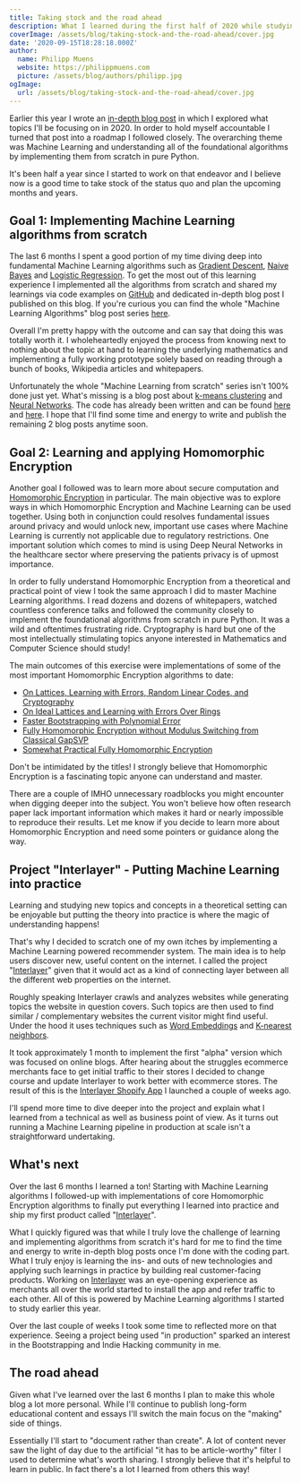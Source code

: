 ```yaml
---
title: Taking stock and the road ahead
description: What I learned during the first half of 2020 while studying Machine Learning and Homomorphic Encryption.
coverImage: /assets/blog/taking-stock-and-the-road-ahead/cover.jpg
date: '2020-09-15T18:28:18.000Z'
author:
  name: Philipp Muens
  website: https://philippmuens.com
  picture: /assets/blog/authors/philipp.jpg
ogImage:
  url: /assets/blog/taking-stock-and-the-road-ahead/cover.jpg
---
```


Earlier this year I wrote an [in-depth blog post](/the-next-chapter/) in which I explored what topics I'll be focusing on in 2020. In order to hold myself accountable I turned that post into a roadmap I followed closely. The overarching theme was Machine Learning and understanding all of the foundational algorithms by implementing them from scratch in pure Python.

It's been half a year since I started to work on that endeavor and I believe now is a good time to take stock of the status quo and plan the upcoming months and years.

## Goal 1: Implementing Machine Learning algorithms from scratch

The last 6 months I spent a good portion of my time diving deep into fundamental Machine Learning algorithms such as [Gradient Descent](/gradient-descent-from-scratch/), [Naive Bayes](/naive-bayes-from-scratch/) and [Logistic Regression](/logistic-regression-from-scratch/). To get the most out of this learning experience I implemented all the algorithms from scratch and shared my learnings via code examples on [GitHub](https://github.com/pmuens/lab#x-from-scratch) and dedicated in-depth blog post I published on this blog. If you're curious you can find the whole "Machine Learning Algorithms" blog post series [here](/tag/machine-learning/).

Overall I'm pretty happy with the outcome and can say that doing this was totally worth it. I wholeheartedly enjoyed the process from knowing next to nothing about the topic at hand to learning the underlying mathematics and implementing a fully working prototype solely based on reading through a bunch of books, Wikipedia articles and whitepapers.

Unfortunately the whole "Machine Learning from scratch" series isn't 100% done just yet. What's missing is a blog post about [k-means clustering](https://en.wikipedia.org/wiki/K-means_clustering) and [Neural Networks](https://en.wikipedia.org/wiki/Neural_network). The code has already been written and can be found [here](https://github.com/pmuens/lab/blob/master/x-from-scratch/k-means-clustering-from-scratch.ipynb) and [here](https://github.com/pmuens/lab/blob/master/x-from-scratch/neural-networks-from-scratch.ipynb). I hope that I'll find some time and energy to write and publish the remaining 2 blog posts anytime soon.

## Goal 2: Learning and applying Homomorphic Encryption

Another goal I followed was to learn more about secure computation and [Homomorphic Encryption](https://en.wikipedia.org/wiki/Homomorphic_encryption) in particular. The main objective was to explore ways in which Homomorphic Encryption and Machine Learning can be used together. Using both in conjunction could resolves fundamental issues around privacy and would unlock new, important use cases where Machine Learning is currently not applicable due to regulatory restrictions. One important solution which comes to mind is using Deep Neural Networks in the healthcare sector where preserving the patients privacy is of upmost importance.

In order to fully understand Homomorphic Encryption from a theoretical and practical point of view I took the same approach I did to master Machine Learning algorithms. I read dozens and dozens of whitepapers, watched countless conference talks and followed the community closely to implement the foundational algorithms from scratch in pure Python. It was a wild and oftentimes frustrating ride. Cryptography is hard but one of the most intellectually stimulating topics anyone interested in Mathematics and Computer Science should study!

The main outcomes of this exercise were implementations of some of the most important Homomorphic Encryption algorithms to date:

- [On Lattices, Learning with Errors, Random Linear Codes, and Cryptography](https://github.com/pmuens/lab/blob/master/cryptography/lwe-reg05.ipynb)
- [On Ideal Lattices and Learning with Errors Over Rings](https://github.com/pmuens/lab/blob/master/cryptography/rlwe-lpr10.ipynb)
- [Faster Bootstrapping with Polynomial Error](https://github.com/pmuens/lab/blob/master/cryptography/he-ap14.ipynb)
- [Fully Homomorphic Encryption without Modulus Switching from Classical GapSVP](https://github.com/pmuens/pybra12)
- [Somewhat Practical Fully Homomorphic Encryption](https://github.com/pmuens/pyfv12)

Don't be intimidated by the titles! I strongly believe that Homomorphic Encryption is a fascinating topic anyone can understand and master.

There are a couple of IMHO unnecessary roadblocks you might encounter when digging deeper into the subject. You won't believe how often research paper lack important information which makes it hard or nearly impossible to reproduce their results. Let me know if you decide to learn more about Homomorphic Encryption and need some pointers or guidance along the way.

## Project "Interlayer" - Putting Machine Learning into practice

Learning and studying new topics and concepts in a theoretical setting can be enjoyable but putting the theory into practice is where the magic of understanding happens!

That's why I decided to scratch one of my own itches by implementing a Machine Learning powered recommender system. The main idea is to help users discover new, useful content on the internet. I called the project "[Interlayer](https://interlayer.io)" given that it would act as a kind of connecting layer between all the different web properties on the internet.

Roughly speaking Interlayer crawls and analyzes websites while generating topics the website in question covers. Such topics are then used to find similar / complementary websites the current visitor might find useful. Under the hood it uses techniques such as [Word Embeddings](/word2vec-intuition/) and [K-nearest neighbors](/k-nearest-neighbors-from-scratch/).

It took approximately 1 month to implement the first "alpha" version which was focused on online blogs. After hearing about the struggles ecommerce merchants face to get initial traffic to their stores I decided to change course and update Interlayer to work better with ecommerce stores. The result of this is the [Interlayer Shopify App](https://interlayer.io/traffic-exchange/shopify/) I launched a couple of weeks ago.

I'll spend more time to dive deeper into the project and explain what I learned from a technical as well as business point of view. As it turns out running a Machine Learning pipeline in production at scale isn't a straightforward undertaking.

## What's next

Over the last 6 months I learned a ton! Starting with Machine Learning algorithms I followed-up with implementations of core Homomorphic Encryption algorithms to finally put everything I learned into practice and ship my first product called "[Interlayer](https://interlayer.io)".

What I quickly figured was that while I truly love the challenge of learning and implementing algorithms from scratch it's hard for me to find the time and energy to write in-depth blog posts once I'm done with the coding part. What I truly enjoy is learning the ins- and outs of new technologies and applying such learnings in practice by building real customer-facing products. Working on [Interlayer](https://interlayer.io) was an eye-opening experience as merchants all over the world started to install the app and refer traffic to each other. All of this is powered by Machine Learning algorithms I started to study earlier this year.

Over the last couple of weeks I took some time to reflected more on that experience. Seeing a project being used "in production" sparked an interest in the Bootstrapping and Indie Hacking community in me.

## The road ahead

Given what I've learned over the last 6 months I plan to make this whole blog a lot more personal. While I'll continue to publish long-form educational content and essays I'll switch the main focus on the "making" side of things.

Essentially I'll start to "document rather than create". A lot of content never saw the light of day due to the artificial "it has to be article-worthy" filter I used to determine what's worth sharing. I strongly believe that it's helpful to learn in public. In fact there's a lot I learned from others this way!
